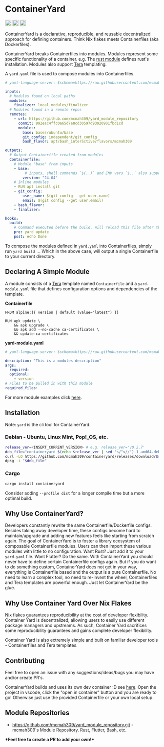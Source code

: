 # ContainerYard

[<img alt="github" src="https://img.shields.io/badge/github-mcmah309/containeryard-8da0cb?style=for-the-badge&labelColor=555555&logo=github" height="20">](https://github.com/mcmah309/containeryard)
[<img alt="crates.io" src="https://img.shields.io/crates/v/containeryard.svg?style=for-the-badge&color=fc8d62&logo=rust" height="20">](https://crates.io/crates/containeryard)
[<img alt="docs.rs" src="https://img.shields.io/badge/docs.rs-containeryard-66c2a5?style=for-the-badge&labelColor=555555&logo=docs.rs" height="20">](https://docs.rs/containeryard)

ContainerYard is a declarative, reproducible, and reusable decentralized approach for defining containers. Think Nix flakes meets Containerfiles (aka Dockerfiles).

ContainerYard breaks Containerfiles into modules. Modules represent some specific functionality of a container. e.g. The [rust module](https://github.com/mcmah309/yard_module_repository/tree/3c81a4a383f4446437df364ef0a6ba17bc88c479/dependent/apt/rust) defines rust's installation. Modules also support [Tera](https://keats.github.io/tera/docs/#templates) templating.

A `yard.yaml` file is used to compose modules into Containerfiles.
```yaml
# yaml-language-server: $schema=https://raw.githubusercontent.com/mcmah309/containeryard/master/src/schemas/yard-schema.json

inputs:
  # Modules found on local paths
  modules:
    finalizer: local_modules/finalizer
  # Modules found in a remote repos
  remotes:
    - url: https://github.com/mcmah309/yard_module_repository
      commit: 992eac4ffc0a65d7e8cd30597d93920901fbd1cd
      modules:
        base: bases/ubuntu/base
        git_config: independent/git_config
        bash_flavor: apt/bash_interactive/flavors/mcmah309

outputs:
  # Output Containerfile created from modules
  Containerfile:
    # Module "base" from inputs
    - base:
         # Inputs, shell commands `$(..)` and ENV vars `$..` also supported
        version: "24.04"
    # Inline modules
    - RUN apt install git
    - git_config:
        user_name: $(git config --get user.name)
        email: $(git config --get user.email)
    - bash_flavor:
    - finalizer:

hooks:
  build:
    # Command executed before the build. Will reload this file after the command is executed
    pre: yard update
    post: echo Done
```

To compose the modules defined in `yard.yaml` into Containerfiles, simply run `yard build .`.
Which in the above case, will output a single Containerfile to your current directory.

## Declaring A Simple Module

A module consists of a [Tera](https://keats.github.io/tera/docs/#templates) template named `Containerfile` and a `yard-module.yaml` file 
that defines configuration options and dependencies of the template.

**Containerfile**
```Containerfile
FROM alpine:{{ version | default (value="latest") }}

RUN apk update \
    && apk upgrade \
    && apk add --no-cache ca-certificates \
    && update-ca-certificates
```
**yard-module.yaml**
```yaml
# yaml-language-server: $schema=https://raw.githubusercontent.com/mcmah309/containeryard/master/src/schemas/yard-module-schema.json

description: "This is a modules description"
args:
  required:
  optional:
    - version
# Files to be pulled in with this module
required_files:
```

For more module examples click [here](https://github.com/mcmah309/yard_module_repository/tree/master).

## Installation

Note: `yard` is the cli tool for ContainerYard.

### Debian - Ubuntu, Linux Mint, Pop!_OS, etc.

```bash
release_ver=<INSERT_CURRENT_VERSION> # e.g. release_ver='v0.2.7'
deb_file="containeryard_$(echo $release_ver | sed 's/^v//')-1_amd64.deb"
curl -LO https://github.com/mcmah309/containeryard/releases/download/$release_ver/$deb_file
dpkg -i "$deb_file"
```

### Cargo

```bash
cargo install containeryard
```
Consider adding `--profile dist` for a longer compile time but a more optimal build.

## Why Use ContainerYard?

Developers constantly rewrite the same Containerfile/Dockerfile configs. Besides taking away developer time, 
these configs become hard to maintain/upgrade and adding new features feels like starting from scratch again.
The goal of ContainerYard is to foster a library ecosystem of composable Containerfile modules. Users
can then import these various modules with little to no configuration. Want Rust? Just add it to your `yard.yaml` file.
Want Flutter? Do the same. With ContainerYard you should never have to define certain Containerfile configs again. But
if you do want to do something custom, ContainerYard does not get in your way, everything is Containerfile based 
and the output is a pure Containerfile. No need to learn a complex tool, no need to re-invent the wheel, Containerfiles 
and Tera templates are powerful enough. Just let ContainerYard be the glue.

## Why Use Container Yard Over Nix Flakes

Nix flakes guarantees reproducibility at the cost of developer flexibility. Container Yard is decentralized, allowing users to easily use different package managers and upstreams. As such, Container Yard sacrifices some reproducibility guarantees and gains complete developer flexibility.

Container Yard is also extremely simple and built on familiar developer tools - Containerfiles and Tera templates.

## Contributing

Feel free to open an issue with any suggestions/ideas/bugs you may have and/or create PR's.

ContainerYard builds and uses its own dev container :D see [here](https://github.com/mcmah309/containeryard/tree/master/.devcontainer).
Open the project in vscode, click the "open in container" button and you are ready to go! Otherwise just use the provided Containerfile or your own local setup.


## Module Repositories

- <https://github.com/mcmah309/yard_module_repository.git> - mcmah309's Module Repository. Rust, Flutter, Bash, etc.

**\*Feel free to create a PR to add your own!\***

